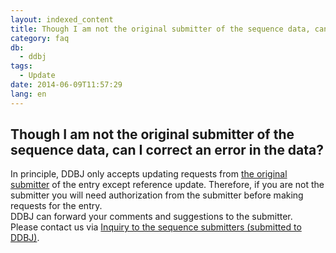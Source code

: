 ```yaml
---
layout: indexed_content
title: Though I am not the original submitter of the sequence data, can I correct an error in the data?
category: faq
db:
  - ddbj
tags: 
  - Update
date: 2014-06-09T11:57:29
lang: en
---
```


## Though I am not the original submitter of the sequence data, can I correct an error in the data?

<p>In principle, DDBJ only accepts updating requests from <a href="/ddbj/submission-e.html#terms">the original submitter</a> of the entry except reference update.  Therefore, if you are not the submitter you will need authorization from the submitter before making requests for the entry. <br>DDBJ can forward your comments and suggestions to the submitter. <br>Please contact us via <a href="/contact-e.html#to-submitter">Inquiry to the sequence submitters (submitted to DDBJ)</a>. </p>